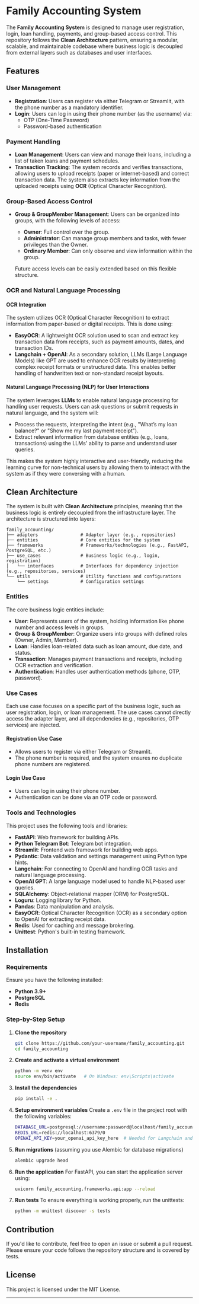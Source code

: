 # Family Accounting System

The **Family Accounting System** is designed to manage user registration, login, loan handling, payments, and group-based access control. This repository follows the **Clean Architecture** pattern, ensuring a modular, scalable, and maintainable codebase where business logic is decoupled from external layers such as databases and user interfaces.

## Features

### User Management
- **Registration**: Users can register via either Telegram or Streamlit, with the phone number as a mandatory identifier.
- **Login**: Users can log in using their phone number (as the username) via:
  - OTP (One-Time Password)
  - Password-based authentication

### Payment Handling
- **Loan Management**: Users can view and manage their loans, including a list of taken loans and payment schedules.
- **Transaction Tracking**: The system records and verifies transactions, allowing users to upload receipts (paper or internet-based) and correct transaction data. The system also extracts key information from the uploaded receipts using **OCR** (Optical Character Recognition).

### Group-Based Access Control
- **Group & GroupMember Management**: Users can be organized into groups, with the following levels of access:
  - **Owner**: Full control over the group.
  - **Administrator**: Can manage group members and tasks, with fewer privileges than the Owner.
  - **Ordinary Member**: Can only observe and view information within the group.
  
  Future access levels can be easily extended based on this flexible structure.

### OCR and Natural Language Processing

#### **OCR Integration**
The system utilizes OCR (Optical Character Recognition) to extract information from paper-based or digital receipts. This is done using:
- **EasyOCR**: A lightweight OCR solution used to scan and extract key transaction data from receipts, such as payment amounts, dates, and transaction IDs.
- **Langchain + OpenAI**: As a secondary solution, LLMs (Large Language Models) like GPT are used to enhance OCR results by interpreting complex receipt formats or unstructured data. This enables better handling of handwritten text or non-standard receipt layouts.

#### **Natural Language Processing (NLP) for User Interactions**
The system leverages **LLMs** to enable natural language processing for handling user requests. Users can ask questions or submit requests in natural language, and the system will:
- Process the requests, interpreting the intent (e.g., "What’s my loan balance?" or "Show me my last payment receipt").
- Extract relevant information from database entities (e.g., loans, transactions) using the LLMs' ability to parse and understand user queries.

This makes the system highly interactive and user-friendly, reducing the learning curve for non-technical users by allowing them to interact with the system as if they were conversing with a human.

## Clean Architecture

The system is built with **Clean Architecture** principles, meaning that the business logic is entirely decoupled from the infrastructure layer. The architecture is structured into layers:

```
family_accounting/
├── adapters                # Adapter layer (e.g., repositories)
├── entities                # Core entities for the system
├── frameworks              # Frameworks/technologies (e.g., FastAPI, PostgreSQL, etc.)
├── use_cases               # Business logic (e.g., login, registration)
│   └── interfaces          # Interfaces for dependency injection (e.g., repositories, services)
└── utils                   # Utility functions and configurations
    └── settings            # Configuration settings
```

### Entities
The core business logic entities include:
- **User**: Represents users of the system, holding information like phone number and access levels in groups.
- **Group & GroupMember**: Organize users into groups with defined roles (Owner, Admin, Member).
- **Loan**: Handles loan-related data such as loan amount, due date, and status.
- **Transaction**: Manages payment transactions and receipts, including OCR extraction and verification.
- **Authentication**: Handles user authentication methods (phone, OTP, password).

### Use Cases
Each use case focuses on a specific part of the business logic, such as user registration, login, or loan management. The use cases cannot directly access the adapter layer, and all dependencies (e.g., repositories, OTP services) are injected.

#### Registration Use Case
- Allows users to register via either Telegram or Streamlit.
- The phone number is required, and the system ensures no duplicate phone numbers are registered.
  
#### Login Use Case
- Users can log in using their phone number.
- Authentication can be done via an OTP code or password.
  
### Tools and Technologies
This project uses the following tools and libraries:
- **FastAPI**: Web framework for building APIs.
- **Python Telegram Bot**: Telegram bot integration.
- **Streamlit**: Frontend web framework for building web apps.
- **Pydantic**: Data validation and settings management using Python type hints.
- **Langchain**: For connecting to OpenAI and handling OCR tasks and natural language processing.
- **OpenAI GPT**: A large language model used to handle NLP-based user queries.
- **SQLAlchemy**: Object-relational mapper (ORM) for PostgreSQL.
- **Loguru**: Logging library for Python.
- **Pandas**: Data manipulation and analysis.
- **EasyOCR**: Optical Character Recognition (OCR) as a secondary option to OpenAI for extracting receipt data.
- **Redis**: Used for caching and message brokering.
- **Unittest**: Python's built-in testing framework.

## Installation

### Requirements
Ensure you have the following installed:
- **Python 3.9+**
- **PostgreSQL**
- **Redis**

### Step-by-Step Setup

1. **Clone the repository**
    ```bash
    git clone https://github.com/your-username/family_accounting.git
    cd family_accounting
    ```

2. **Create and activate a virtual environment**
    ```bash
    python -m venv env
    source env/bin/activate   # On Windows: env\Scripts\activate
    ```

3. **Install the dependencies**
    ```bash
    pip install -e .
    ```

4. **Setup environment variables**
    Create a `.env` file in the project root with the following variables:
    ```bash
    DATABASE_URL=postgresql://username:password@localhost/family_accounting
    REDIS_URL=redis://localhost:6379/0
    OPENAI_API_KEY=your_openai_api_key_here  # Needed for Langchain and OpenAI-based OCR/NLP
    ```

5. **Run migrations** (assuming you use Alembic for database migrations)
    ```bash
    alembic upgrade head
    ```

6. **Run the application**
    For FastAPI, you can start the application server using:
    ```bash
    uvicorn family_accounting.frameworks.api:app --reload
    ```

7. **Run tests**
    To ensure everything is working properly, run the unittests:
    ```bash
    python -m unittest discover -s tests
    ```

## Contribution

If you'd like to contribute, feel free to open an issue or submit a pull request. Please ensure your code follows the repository structure and is covered by tests.

## License

This project is licensed under the MIT License.

---

